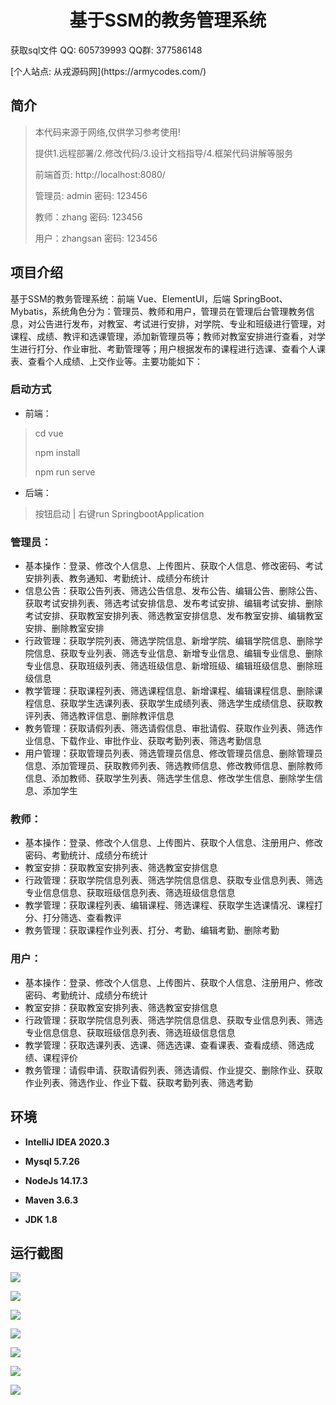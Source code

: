 <p><h1 align="center">基于SSM的教务管理系统</h1></p>

<p> 获取sql文件 QQ: 605739993 QQ群: 377586148 </p>
<p> [个人站点: 从戎源码网](https://armycodes.com/)</p>

## 简介

> 本代码来源于网络,仅供学习参考使用!
>
> 提供1.远程部署/2.修改代码/3.设计文档指导/4.框架代码讲解等服务
>
> 前端首页:  http://localhost:8080/
>
> 管理员: admin 密码: 123456
>
> 教师：zhang 密码: 123456
> 
> 用户：zhangsan 密码: 123456
>

## 项目介绍

基于SSM的教务管理系统：前端 Vue、ElementUI，后端 SpringBoot、Mybatis，系统角色分为：管理员、教师和用户，管理员在管理后台管理教务信息，对公告进行发布，对教室、考试进行安排，对学院、专业和班级进行管理，对课程、成绩、教评和选课管理，添加新管理员等；教师对教室安排进行查看，对学生进行打分、作业审批、考勤管理等；用户根据发布的课程进行选课、查看个人课表、查看个人成绩、上交作业等。主要功能如下：

### 启动方式

- 前端：
> cd vue
>
> npm install
>
> npm run serve

- 后端：
> 按钮启动 | 右键run SpringbootApplication

### 管理员：

- 基本操作：登录、修改个人信息、上传图片、获取个人信息、修改密码、考试安排列表、教务通知、考勤统计、成绩分布统计
- 信息公告：获取公告列表、筛选公告信息、发布公告、编辑公告、删除公告、获取考试安排列表、筛选考试安排信息、发布考试安排、编辑考试安排、删除考试安排、获取教室安排列表、筛选教室安排信息、发布教室安排、编辑教室安排、删除教室安排
- 行政管理：获取学院列表、筛选学院信息、新增学院、编辑学院信息、删除学院信息、获取专业列表、筛选专业信息、新增专业信息、编辑专业信息、删除专业信息、获取班级列表、筛选班级信息、新增班级、编辑班级信息、删除班级信息
- 教学管理：获取课程列表、筛选课程信息、新增课程、编辑课程信息、删除课程信息、获取学生选课列表、获取学生成绩列表、筛选学生成绩信息、获取教评列表、筛选教评信息、删除教评信息
- 教务管理：获取请假列表、筛选请假信息、审批请假、获取作业列表、筛选作业信息、下载作业、审批作业、获取考勤列表、筛选考勤信息
- 用户管理：获取管理员列表、筛选管理员信息、修改管理员信息、删除管理员信息、添加管理员、获取教师列表、筛选教师信息、修改教师信息、删除教师信息、添加教师、获取学生列表、筛选学生信息、修改学生信息、删除学生信息、添加学生

### 教师：

- 基本操作：登录、修改个人信息、上传图片、获取个人信息、注册用户、修改密码、考勤统计、成绩分布统计
- 教室安排：获取教室安排列表、筛选教室安排信息
- 行政管理：获取学院信息列表、筛选学院信息信息、获取专业信息列表、筛选专业信息信息、获取班级信息列表、筛选班级信息信息
- 教学管理：获取课程列表、编辑课程、筛选课程、获取学生选课情况、课程打分、打分筛选、查看教评
- 教务管理：获取课程作业列表、打分、考勤、编辑考勤、删除考勤

### 用户：

- 基本操作：登录、修改个人信息、上传图片、获取个人信息、注册用户、修改密码、考勤统计、成绩分布统计
- 教室安排：获取教室安排列表、筛选教室安排信息
- 行政管理：获取学院信息列表、筛选学院信息信息、获取专业信息列表、筛选专业信息信息、获取班级信息列表、筛选班级信息信息
- 教学管理：获取选课列表、选课、筛选选课、查看课表、查看成绩、筛选成绩、课程评价
- 教务管理：请假申请、获取请假列表、筛选请假、作业提交、删除作业、获取作业列表、筛选作业、作业下载、获取考勤列表、筛选考勤

## 环境

- <b>IntelliJ IDEA 2020.3</b>

- <b>Mysql 5.7.26</b>

- <b>NodeJs 14.17.3</b>

- <b>Maven 3.6.3</b>

- <b>JDK 1.8</b>


## 运行截图
![](screenshot/1.png)

![](screenshot/2.png)

![](screenshot/3.png)

![](screenshot/4.png)

![](screenshot/5.png)

![](screenshot/6.png)

![](screenshot/7.png)
